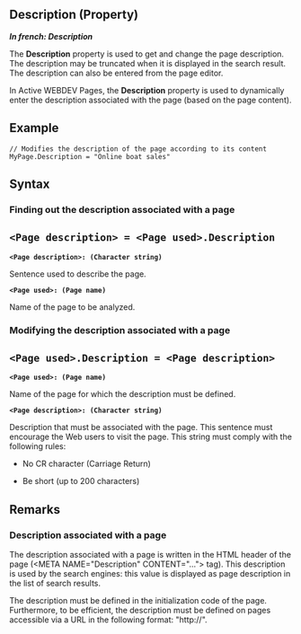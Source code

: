 


## Description (Property)

***In french: Description***
	



<a name="XUse"></a>
<a name="Use"></a>
<a name="description"></a>
The **Description** property is used to get and change the page description. The description may be truncated when it is displayed in the search result. The description can also be entered from the page editor.

In Active WEBDEV Pages, the **Description** property is used to dynamically enter the description associated with the page (based on the page content).
<a name="Example1"></a>
<a name="sample_code"></a>

## Example


```wl
// Modifies the description of the page according to its content
MyPage.Description = "Online boat sales"
```

<a name="XSYNTAX"></a>
<a name="SYNTAX1"></a>

## Syntax

### Finding out the description associated with a page

`<Page description> = <Page used>.Description`
---

**`<Page description>: (Character string)`**

Sentence used to describe the page.

**`<Page used>: (Page name)`**

Name of the page to be analyzed.  


<a name="SYNTAX2"></a>

### Modifying the description associated with a page 

`<Page used>.Description = <Page description>`
---

**`<Page used>: (Page name)`**

Name of the page for which the description must be defined.

**`<Page description>: (Character string)`**

Description that must be associated with the page. This sentence must encourage the Web users to visit the page. This string must comply with the following rules:

- No CR character (Carriage Return)

- Be short (up to 200 characters)  






<a name="NOTE0"></a>
<a name="NOTE0_1"></a>

## Remarks


### Description associated with a page
<a name="description_associated_with_page_ELTPARAGRAPHE000045"></a>

The description associated with a page is written in the HTML header of the page (&lt;META NAME="Description" CONTENT="..."&gt; tag). This description is used by the search engines: this value is displayed as page description in the list of search results.

The description must be defined in the initialization code of the page. Furthermore, to be efficient, the description must be defined on pages accessible via a URL in the following format: "http://".


